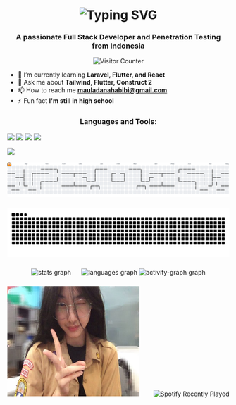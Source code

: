 <h1 align="center"><img src="https://readme-typing-svg.demolab.com?font=Fira+Code&size=30&pause=1000&center=true&vCenter=true&width=800&lines=Hi+%F0%9F%91%8B%2C+I'm+Mauladana+Habibie;Full+Stack+Developer+and+Penetration+Testing;Thanks+for+visiting+my+Github+account" alt="Typing SVG" /></h1>
<h3 align="center">A passionate Full Stack Developer and Penetration Testing from Indonesia</h3>
<p align="center">
  <img src="https://profile-counter.glitch.me/mauladanahabibie/count.svg?" alt="Visitor Counter" height="25" />
</p>
<p align="center">

- 🌱 I’m currently learning **Laravel, Flutter, and React**  
- 💬 Ask me about **Tailwind, Flutter, Construct 2**  
- 📫 How to reach me **mauladanahabibi@gmail.com**  
- ⚡ Fun fact **I'm still in high school**

</p>







<h3 align="center">Languages and Tools:</h3>
<div><img src="https://img.shields.io/badge/Flask-000000?style=for-the-badge&logo=flask&logoColor=white" />
<img src="https://img.shields.io/badge/Django-092E20?style=for-the-badge&logo=django&logoColor=green" />
<img src="https://img.shields.io/badge/C%2B%2B-00599C?style=for-the-badge&logo=c%2B%2B&logoColor=white" />
<img src="https://img.shields.io/badge/Python-FFD43B?style=for-the-badge&logo=python&logoColor=blue"/>
 </div>
<p align="left">
  <a href="https://skillicons.dev">
    <img src="https://skillicons.dev/icons?i=git,flutter,docker,tailwind,laravel,linkedin,postman,discord,vite,py,php,js&perline=6" />
  </a>
</p>


<picture>
  <source media="(prefers-color-scheme: dark)" srcset="https://raw.githubusercontent.com/mauladanahabibie/mauladanahabibie/output/pacman-contribution-graph-dark.svg">
  <source media="(prefers-color-scheme: light)" srcset="https://raw.githubusercontent.com/mauladanahabibie/mauladanahabibie/output/pacman-contribution-graph.svg">
  <img alt="pacman contribution graph" src="https://raw.githubusercontent.com/mauladanahabibie/mauladanahabibie/output/pacman-contribution-graph.svg">
</picture>

###

<img src="https://raw.githubusercontent.com/mauladanahabibie/mauladanahabibie/output/snake.svg" alt="Snake animation" />

###

<div align="center">
  <img src="https://github-readme-stats.vercel.app/api?username=mauladanahabibie&hide_title=false&hide_rank=false&show_icons=true&include_all_commits=true&count_private=true&disable_animations=false&theme=dracula&locale=en&hide_border=false&order=1" height="150" alt="stats graph"  />
    &nbsp;&nbsp;&nbsp;&nbsp;
  <img src="https://github-readme-stats.vercel.app/api/top-langs?username=mauladanahabibie&locale=en&hide_title=false&layout=compact&card_width=320&langs_count=5&theme=dracula&hide_border=false&order=2" height="150" alt="languages graph"  />
  <img src="https://github-readme-activity-graph.vercel.app/graph?username=mauladanahabibie&radius=16&theme=react&area=true&order=5" height="300" alt="activity-graph graph"  />
</div>

###
<div align="center">
  <img src="image/oline.jpg" width="300" height="250" />
    &nbsp;&nbsp;&nbsp;&nbsp;&nbsp;&nbsp;
  <img src="https://spotify-recently-played-readme.vercel.app/api?user=315ty77pqgb2xpv7lc4wzpph2d6y&unique=yes" alt="Spotify Recently Played" width="300" />
</div>


